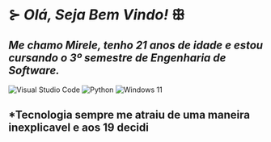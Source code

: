 # ⊱ *__Olá, Seja Bem Vindo!__* ꕥ 
## *Me chamo Mirele, tenho 21 anos de idade e estou cursando o 3º semestre de Engenharia de Software.*

![Visual Studio Code](https://img.shields.io/badge/Visual%20Studio%20Code-0078d7.svg?style=for-the-badge&logo=visual-studio-code&logoColor=white)
![Python](https://img.shields.io/badge/python-3670A0?style=for-the-badge&logo=python&logoColor=ffdd54)
![Windows 11](https://img.shields.io/badge/Windows%2011-%230079d5.svg?style=for-the-badge&logo=Windows%2011&logoColor=white)
## *Tecnologia sempre me atraiu de uma maneira inexplicavel e aos 19 decidi 
